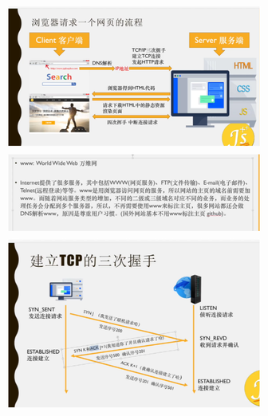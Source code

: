 ![image-20220207174215648](%E7%BD%91%E7%BB%9C.assets/image-20220207174215648.png)



![image-20220207174317520](%E7%BD%91%E7%BB%9C.assets/image-20220207174317520.png)

![image-20220207174602569](%E7%BD%91%E7%BB%9C.assets/image-20220207174602569.png)